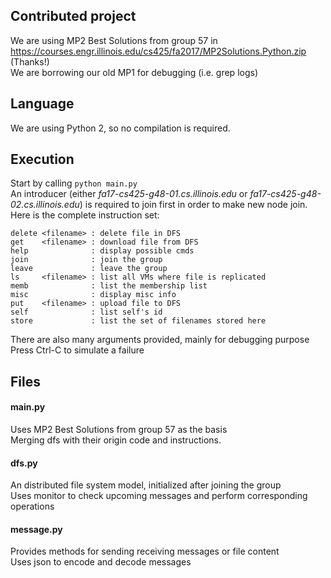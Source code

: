 ## Contributed project
We are using MP2 Best Solutions from group 57 in https://courses.engr.illinois.edu/cs425/fa2017/MP2Solutions.Python.zip (Thanks!)  
We are borrowing our old MP1 for debugging (i.e. grep logs)

## Language
We are using Python 2, so no compilation is required.  

## Execution
Start by calling `python main.py`  
An introducer (either *fa17-cs425-g48-01.cs.illinois.edu* or *fa17-cs425-g48-02.cs.illinois.edu*) is required to join first in order to make new node join.  
Here is the complete instruction set:  
```
delete <filename> : delete file in DFS  
get    <filename> : download file from DFS  
help              : display possible cmds  
join              : join the group  
leave             : leave the group  
ls     <filename> : list all VMs where file is replicated  
memb              : list the membership list  
misc              : display misc info  
put    <filename> : upload file to DFS  
self              : list self's id  
store             : list the set of filenames stored here  
```
  
There are also many arguments provided, mainly for debugging purpose  
Press Ctrl-C to simulate a failure

## Files
#### **main.py**
Uses MP2 Best Solutions from group 57 as the basis  
Merging dfs with their origin code and instructions.

#### **dfs.py**
An distributed file system model, initialized after joining the group  
Uses monitor to check upcoming messages and perform corresponding operations  

#### **message.py**
Provides methods for sending receiving messages or file content  
Uses json to encode and decode messages